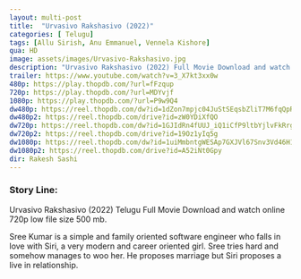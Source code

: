 ```yaml
---
layout: multi-post
title:  "Urvasivo Rakshasivo (2022)"
categories: [ Telugu]
tags: [Allu Sirish, Anu Emmanuel, Vennela Kishore]
qua: HD
image: assets/images/Urvasivo-Rakshasivo.jpg
description: "Urvasivo Rakshasivo (2022) Full Movie Download and watch online 720p low file size 500 mb."
trailer: https://www.youtube.com/watch?v=3_X7kt3xx0w
480p: https://play.thopdb.com/?url=fFzqup
720p: https://play.thopdb.com/?url=MDYvjf
1080p: https://play.thopdb.com/?url=P9w9Q4
dw480p: https://reel.thopdb.com/dw?id=1dZon7mpjc04JuStSEqsbZliT7M6fqQpR
dw480p2: https://reel.thopdb.com/drive?id=zW0YDiXfQO
dw720p: https://reel.thopdb.com/dw?id=1GJIdRn4fUUJ_iQ1iCfP9ltbYjlvFkRrg
dw720p2: https://reel.thopdb.com/drive?id=19Oz1yIq5g
dw1080p: https://reel.thopdb.com/dw?id=1uiMmbntgWESAp7GXJVl67Snv3Vd46H10
dw1080p2: https://reel.thopdb.com/drive?id=A52iNt0Gpy
dir: Rakesh Sashi
---
```


### Story Line:
Urvasivo Rakshasivo (2022) Telugu Full Movie Download and watch online 720p low file size 500 mb.

Sree Kumar is a simple and family oriented software engineer who falls in love with Siri, a very modern and career oriented girl. Sree tries hard and somehow manages to woo her. He proposes marriage but Siri proposes a live in relationship.


